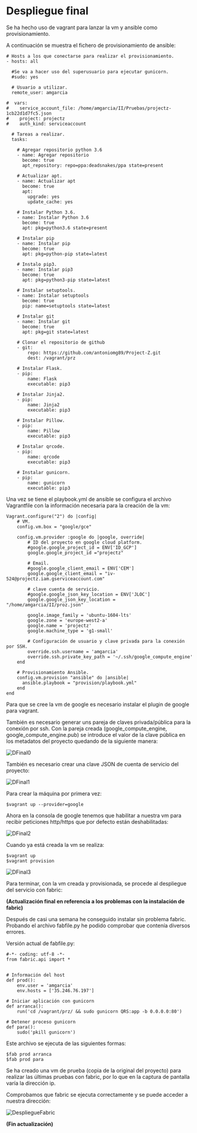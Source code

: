 # Despliegue final

Se ha hecho uso de vagrant para lanzar la vm y ansible como provisionamiento.

A continuación se muestra el fichero de provisionamiento de ansible:

~~~
# Hosts a los que conectarse para realizar el provisionamiento.
- hosts: all

  #Se va a hacer uso del superusuario para ejecutar gunicorn.
  #sudo: yes

  # Usuario a utilizar.
  remote_user: amgarcia

#  vars:
#    service_account_file: /home/amgarcia/II/Pruebas/projectz-1cb22d1d7fc5.json
#    project: projectz
#    auth_kind: serviceaccount

  # Tareas a realizar.
  tasks:

    # Agregar repositorio python 3.6
    - name: Agregar repositorio
      become: true
      apt_repository: repo=ppa:deadsnakes/ppa state=present

    # Actualizar apt.
    - name: Actualizar apt
      become: true
      apt:
        upgrade: yes
        update_cache: yes

    # Instalar Python 3.6.
    - name: Instalar Python 3.6
      become: true
      apt: pkg=python3.6 state=present

    # Instalar pip
    - name: Instalar pip
      become: true
      apt: pkg=python-pip state=latest

    # Instalo pip3.
    - name: Instalar pip3
      become: true
      apt: pkg=python3-pip state=latest

    # Instalar setuptools.
    - name: Instalar setuptools
      become: true
      pip: name=setuptools state=latest

    # Instalar git
    - name: Instalar git
      become: true
      apt: pkg=git state=latest

    # Clonar el repositorio de github
    - git:
        repo: https://github.com/antoniomg89/Project-Z.git
        dest: /vagrant/prz

    # Instalar Flask.
    - pip:
        name: Flask
        executable: pip3

    # Instalar Jinja2.
    - pip:
        name: Jinja2
        executable: pip3

    # Instalar Pillow.
    - pip:
        name: Pillow
        executable: pip3

    # Instalar qrcode.
    - pip:
        name: qrcode
        executable: pip3

    # Instalar gunicorn.
    - pip:
        name: gunicorn
        executable: pip3
~~~

Una vez se tiene el playbook.yml de ansible se configura el archivo Vagrantfile con la información necesaria para la creación de la vm:

~~~
Vagrant.configure("2") do |config|
    # VM.
    config.vm.box = "google/gce"

    config.vm.provider :google do |google, override|
        # ID del proyecto en google cloud platform.
        #google.google_project_id = ENV['ID_GCP']
        google.google_project_id ="projectz"

        # Email.
        #google.google_client_email = ENV['CEM']
        google.google_client_email = "iv-524@projectz.iam.gserviceaccount.com"

        # clave cuenta de servicio.
        #google.google_json_key_location = ENV['JLOC']
        google.google_json_key_location = "/home/amgarcia/II/proz.json"

        google.image_family = 'ubuntu-1604-lts'
        google.zone = 'europe-west2-a'
        google.name = 'projectz'
        google.machine_type = 'g1-small'

        # Configuración de usuario y clave privada para la conexión por SSH.
        override.ssh.username = 'amgarcia'
        override.ssh.private_key_path = '~/.ssh/google_compute_engine'
    end

    # Provisionamiento Ansible.
    config.vm.provision "ansible" do |ansible|
      ansible.playbook = "provision/playbook.yml"
    end
end
~~~

Para que se cree la vm de google es necesario instalar el plugin de google para vagrant.

También es necesario generar uns pareja de claves privada/pública para la conexión por ssh. Con la pareja creada (google_compute_engine, google_compute_engine.pub) se introduce el valor de la clave pública en los metadatos del proyecto quedando de la siguiente manera:

![DFinal0](./img/DFinal0.png)

También es necesario crear una clave JSON de cuenta de servicio del proyecto:

![DFinal1](./img/DFinal1.png)

Para crear la máquina por primera vez:

~~~
$vagrant up --provider=google
~~~

Ahora en la consola de google tenemos que habilitar a nuestra vm para recibir peticiones http/https que por defecto están deshabilitadas:

![DFinal2](./img/DFinal2.png)

Cuando ya está creada la vm se realiza:

~~~
$vagrant up
$vagrant provision
~~~

![DFinal3](./img/DFinal3.png)

Para terminar, con la vm creada y provisionada, se procede al despliegue del servicio con fabric:

**(Actualización final en referencia a los problemas con la instalación de fabric)**

Después de casi una semana he conseguido instalar sin problema fabric.
Probando el archivo fabfile.py he podido comprobar que contenía diversos errores.

Versión actual de fabfile.py:

~~~
#-*- coding: utf-8 -*-
from fabric.api import *


# Información del host
def prod():
    env.user = 'amgarcia'
    env.hosts = ['35.246.76.197']

# Iniciar aplicación con gunicorn
def arranca():
    run('cd /vagrant/prz/ && sudo gunicorn QRS:app -b 0.0.0.0:80')

# Detener proceso gunicorn
def para():
    sudo('pkill gunicorn')
~~~

Este archivo se ejecuta de las siguientes formas:

~~~
$fab prod arranca
$fab prod para
~~~

Se ha creado una vm de prueba (copia de la original del proyecto) para realizar las últimas pruebas con fabric, por lo que en la captura de pantalla varía la dirección ip.

Comprobamos que fabric se ejecuta correctamente y se puede acceder a nuestra dirección:

![DespliegueFabric](./img/DFabric.png)

**(Fin actualización)**
